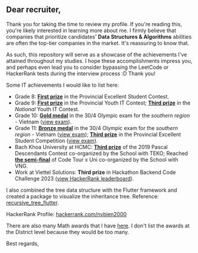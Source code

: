 ## Dear recruiter,

Thank you for taking the time to review my profile. If you're reading this, you're likely interested in learning more about me. I firmly believe that companies that prioritize candidates' **Data Structures & Algorithms** abilities are often the top-tier companies in the market. It's reassuring to know that.

As such, this repository will serve as a showcase of the achievements I've attained throughout my studies. I hope these accomplishments impress you, and perhaps even lead you to consider bypassing the LeetCode or HackerRank tests during the interview process :D Thank you!

Some IT achievements I would like to list here:

- Grade 8: **[First prize](<G8_1st Provincial Excellent Student.jpg>)** in the Provincial Excellent Student Contest.
- Grade 9: **[First prize](<G9_1st Provincial Youth IT.jpg>)** in the Provincial Youth IT Contest; **[Third prize](<G9_3rd National Youth IT.jpg>)** in the *National* Youth IT Contest.
- Grade 10: **[Gold medal](<G10_Gold medal 30-4 Olympic southern region.jpg>)** in the 30/4 Olympic exam for the *southern region* - Vietnam ([view exam](<exams/exam Olympic G10.pdf>)).
- Grade 11: **[Bronze medal](<G11_Bronze medal 30-4 Olympic southern region.jpg>)** in the 30/4 Olympic exam for the *southern region* - Vietnam ([view exam](<exams/exam Olympic G11.pdf>)); **[Third prize](<G11_3rd Provincial Excellent Student.jpg>)** in the Provincial Excellent Student Competition ([view exam](<exams/exam Provincial G11.pdf>)).
- Bach Khoa University at HCMC: **[Third prize](<BKU_3rd Pascal Descendants.jpg>)** of the 2019 Pascal Descendants Contest co-organized by the School with TEKO; Reached **[the semi-final](<BKU_semi-final Code Tour x Uni.jpg>)** of Code Tour x Uni co-organized by the School with VNG.
- Work at Viettel Solutions: **Third prize** in Hackathon Backend Code Challenge 2023 ([view HackerRank leaderboard](https://www.hackerrank.com/contests/backend-code-challenge/leaderboard)).

I also combined the tree data structure with the Flutter framework and created a package to visualize the inheritance tree. Reference: [recursive_tree_flutter](https://pub.dev/packages/recursive_tree_flutter).

HackerRank Profile: [hackerrank.com/nvbien2000](https://www.hackerrank.com/profile/nvbien2000)

There are also many Math awards that I have [here](Math). I don't list the awards at the District level because they would be too many.

Best regards,
